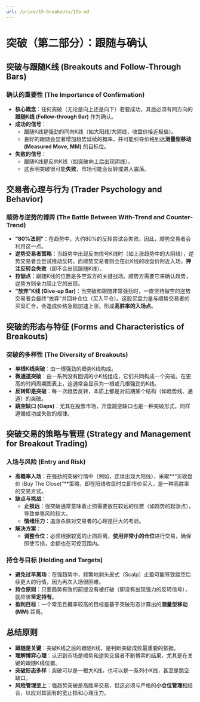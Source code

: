 ```yaml
---
url: /price/15-breakouts/15b.md
---
```

# 突破（第二部分）：跟随与确认

## 突破与跟随K线 (Breakouts and Follow-Through Bars)

### 确认的重要性 (The Importance of Confirmation)

* **核心概念**：任何突破（无论是向上还是向下）若要成功，其后必须有同方向的**跟随K线 (Follow-through Bar)** 作为确认。
* **成功的信号**：
  * 跟随K线是强劲的同向K线（如大阳线/大阴线，收盘价接近极值）。
  * 良好的跟随会显著增加趋势延续的概率，并可能引导价格到达**测量型移动 (Measured Move, MM)** 的目标位。
* **失败的信号**：
  * 跟随K线是反向K线（如突破向上后出现阴线）。
  * 这表明突破很可能**失败**，市场可能会反转或进入震荡。

## 交易者心理与行为 (Trader Psychology and Behavior)

### 顺势与逆势的博弈 (The Battle Between With-Trend and Counter-Trend)

* **“80%法则”**：在趋势中，大约80%的反转尝试会失败。因此，顺势交易者会利用这一点。
* **逆势交易者策略**：当趋势中出现反向信号K线时（如上涨趋势中的大阴线），逆势交易者会尝试推动反转，而顺势交易者则会在此K线的收盘价附近入场，**押注反转会失败**（即不会出现跟随K线）。
* **拉锯点**：跟随K线的位置是多空双方的关键战场。顺势方需要它来确认趋势，逆势方则全力阻止它的出现。
* **“放弃”K线 (Give-up Bar)**：当突破和跟随非常强劲时，一直坚持做空的逆势交易者会最终“放弃”并回补仓位（买入平仓）。这股买盘力量与顺势交易者的买盘汇合，会造成价格急剧加速上涨，形成**高胜率的入场点**。

## 突破的形态与特征 (Forms and Characteristics of Breakouts)

### 突破的多样性 (The Diversity of Breakouts)

* **单根K线突破**：由一根强劲的趋势K线构成。
* **微通道突破**：由一系列没有回调的小K线组成，它们共同构成一个突破。在更高的时间周期图表上，这通常会显示为一根或几根强劲的K线。
* **反转即是突破**：每一次趋势反转，本质上都是对前期某个结构（如趋势线、通道）的突破。
* **跳空缺口 (Gaps)**：尤其在股票市场，开盘跳空缺口也是一种突破形式，同样遵循成功或失败的规律。

## 突破交易的策略与管理 (Strategy and Management for Breakout Trading)

### 入场与风险 (Entry and Risk)

* **高概率入场**：在强劲的突破行情中（例如，连续出现大阳线），采取\*\*“买收盘价 (Buy The Close)”\*\*策略，即在阳线收盘时立即市价买入，是一种高胜率的交易方式。
* **缺点与挑战**：
  * **止损远**：强突破通常意味着止损需要放在较远的位置（如趋势的起涨点），导致单笔风险较大。
  * **情绪压力**：追涨杀跌对交易者的心理是巨大的考验。
* **解决方案**：
  * **调整仓位**：必须根据较宽的止损距离，**使用非常小的仓位**进行交易，确保即使亏损，金额也在可控范围内。

### 持仓与目标 (Holding and Targets)

* **避免过早离场**：在强趋势中，频繁地剥头皮式（Scalp）止盈可能导致踏空后续更大的行情，因为再次入场很困难。
* **持仓原则**：只要趋势有效的前提没有被打破（即没有出现强力的反转信号），就应该**坚定持有**。
* **盈利目标**：一个常见且概率较高的目标是基于突破形态计算出的**测量型移动 (MM)** 距离。

## 总结原则

* **跟随是关键**：突破K线之后的跟随K线，是判断突破成败最重要的依据。
* **理解博弈心理**：认识到市场是顺势和逆势交易者不断博弈的结果，尤其是在关键的跟随K线位置。
* **突破形态多样**：突破可以是一根大K线，也可以是一系列小K线，甚至是跳空缺口。
* **风险管理至上**：强趋势突破是高胜率交易，但这必须与严格的**小仓位管理**相结合，以应对其固有的宽止损和心理压力。
